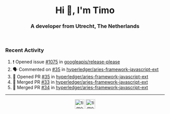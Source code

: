 <h1 align="center">Hi 👋, I'm Timo</h1>
<h3 align="center">A developer from Utrecht, The Netherlands</h3>
<br/>
<!-- https://github.com/rahuldkjain/github-profile-readme-generator --!>

<!--  <p align="left"><img src="https://github-readme-stats.vercel.app/api?username=timoglastra&show_icons=true&count_private=true&" alt="timoglastra" /></p> --!>

<!--
Github language stats
<p align="left"><img src="https://github-readme-stats.vercel.app/api/top-langs/?username=timoglastra&layout=compact" alt="timoglastra" /><p>
-->

<!-- Codestats language stats -->
<!-- <p align="left"><img src="https://codestats-readme.vercel.app/api/top-langs/?username=timoglastra&layout=compact&language_count=12" alt="timoglastra" /><p>    --!>
  
<h3>Recent Activity</h3>

<!--START_SECTION:activity-->
1. ❗️ Opened issue [#1075](https://github.com/googleapis/release-please/issues/1075) in [googleapis/release-please](https://github.com/googleapis/release-please)
2. 🗣 Commented on [#35](https://github.com/hyperledger/aries-framework-javascript-ext/issues/35) in [hyperledger/aries-framework-javascript-ext](https://github.com/hyperledger/aries-framework-javascript-ext)
3. 💪 Opened PR [#35](https://github.com/hyperledger/aries-framework-javascript-ext/pull/35) in [hyperledger/aries-framework-javascript-ext](https://github.com/hyperledger/aries-framework-javascript-ext)
4. 🎉 Merged PR [#33](https://github.com/hyperledger/aries-framework-javascript-ext/pull/33) in [hyperledger/aries-framework-javascript-ext](https://github.com/hyperledger/aries-framework-javascript-ext)
5. 🎉 Merged PR [#34](https://github.com/hyperledger/aries-framework-javascript-ext/pull/34) in [hyperledger/aries-framework-javascript-ext](https://github.com/hyperledger/aries-framework-javascript-ext)
<!--END_SECTION:activity-->

---

<p align="center">
<a href="https://twitter.com/timoglastra" target="blank"><img align="center" src="https://cdn.jsdelivr.net/npm/simple-icons@3.0.1/icons/twitter.svg" alt="timoglastra" height="30" width="30" /></a>
<a href="https://linkedin.com/in/timoglastra" target="blank"><img align="center" src="https://cdn.jsdelivr.net/npm/simple-icons@3.0.1/icons/linkedin.svg" alt="timoglastra" height="30" width="30" /></a>
</p>



